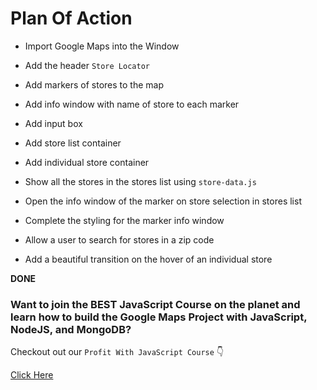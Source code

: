 # Plan Of Action

- Import Google Maps into the Window

- Add the header `Store Locator` 

- Add markers of stores to the map

- Add info window with name of store to each marker

- Add input box

- Add store list container

- Add individual store container

- Show all the stores in the stores list using `store-data.js`

- Open the info window of the marker on store selection in stores list 

- Complete the styling for the marker info window

- Allow a user to search for stores in a zip code

- Add a beautiful transition on the hover of an individual store

**DONE**

### Want to join the BEST JavaScript Course on the planet and learn how to build the Google Maps Project with JavaScript, NodeJS, and MongoDB?

Checkout out our `Profit With JavaScript Course`    :point_down: 

[Click Here](https://course.javascriptfreelancer.com/short?utm_source=github&utm_medium=repo&utm_campaign=google-maps-webinar-starter-april-18)
